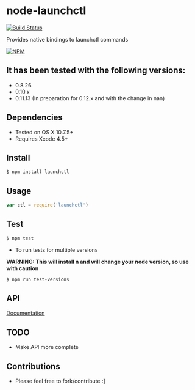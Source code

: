 # node-launchctl

[![Build Status](https://travis-ci.org/evanlucas/node-launchctl.png?branch=master)](https://travis-ci.org/evanlucas/node-launchctl)

Provides native bindings to launchctl commands

[![NPM](https://nodei.co/npm/launchctl.png?downloads=true)](https://nodei.co/npm/launchctl/)

## It has been tested with the following versions:

- 0.8.26
- 0.10.x
- 0.11.13 (In preparation for 0.12.x and with the change in nan)

## Dependencies

- Tested on OS X 10.7.5+
- Requires Xcode 4.5+

## Install

```bash
$ npm install launchctl
```

## Usage

```js
var ctl = require('launchctl')
```

## Test

```bash
$ npm test
```

- To run tests for multiple versions

**WARNING: This will install n and will change your node version, so use with caution**

```bash
$ npm run test-versions
```

## API

 [Documentation](http://evanlucas.github.io/node-launchctl)

## TODO

- Make API more complete

## Contributions

- Please feel free to fork/contribute :]

